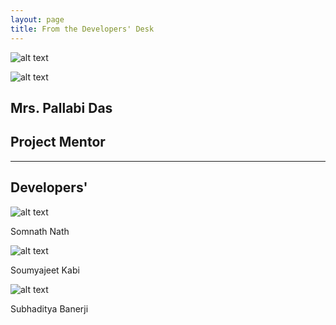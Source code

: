 ```yaml
---
layout: page
title: From the Developers' Desk
---
```



![alt text](https://i.imgur.com/ysQnba8.jpg)



![alt text](https://i.imgur.com/dpLFJtu.jpg)

## Mrs. Pallabi Das
## Project Mentor


---


## Developers'


![alt text](https://i.imgur.com/JRl3d8c.jpg)


Somnath Nath


![alt text](https://i.imgur.com/ErpMliY.jpg)


Soumyajeet Kabi


![alt text](https://i.imgur.com/ck9SaPo.jpg)


Subhaditya Banerji
